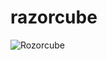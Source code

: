 # razorcube
![Rozorcube](https://user-images.githubusercontent.com/90255998/209796458-59061373-80ba-4f2c-a004-07b45d1d6e27.png)
